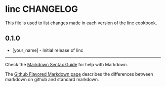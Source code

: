 linc CHANGELOG
==============

This file is used to list changes made in each version of the linc cookbook.

0.1.0
-----
- [your_name] - Initial release of linc

- - -
Check the [Markdown Syntax Guide](http://daringfireball.net/projects/markdown/syntax) for help with Markdown.

The [Github Flavored Markdown page](http://github.github.com/github-flavored-markdown/) describes the differences between markdown on github and standard markdown.
